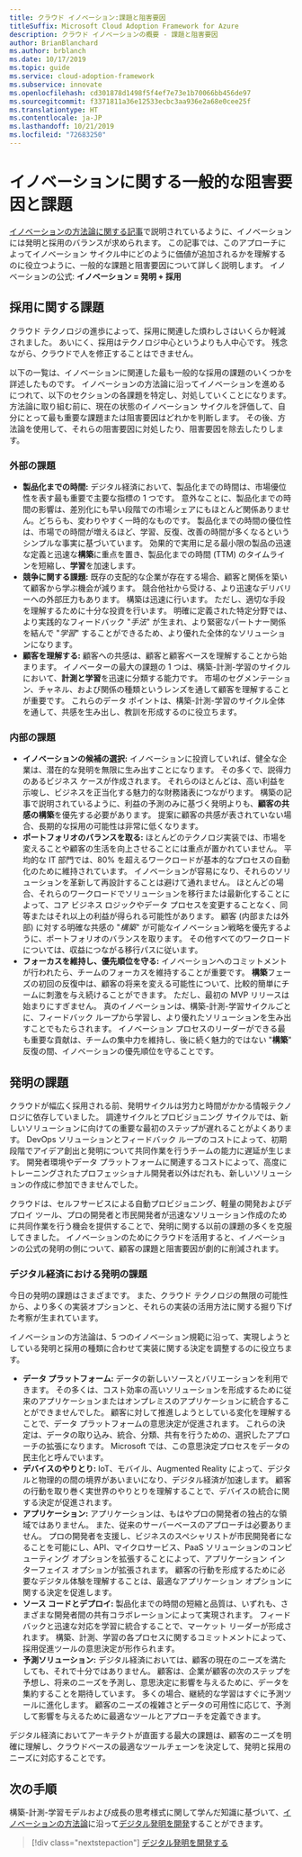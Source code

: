 ```yaml
---
title: クラウド イノベーション:課題と阻害要因
titleSuffix: Microsoft Cloud Adoption Framework for Azure
description: クラウド イノベーションの概要 - 課題と阻害要因
author: BrianBlanchard
ms.author: brblanch
ms.date: 10/17/2019
ms.topic: guide
ms.service: cloud-adoption-framework
ms.subservice: innovate
ms.openlocfilehash: cd301878d1498f5f4ef7e73e1b70066bb456de97
ms.sourcegitcommit: f3371811a36e12533ecbc3aa936e2a68e0cee25f
ms.translationtype: HT
ms.contentlocale: ja-JP
ms.lasthandoff: 10/21/2019
ms.locfileid: "72683250"
---
```

# <a name="common-blockers-and-challenges-to-innovation"></a>イノベーションに関する一般的な阻害要因と課題

[イノベーションの方法論に関する記事](./index.md)で説明されているように、イノベーションには発明と採用のバランスが求められます。 この記事では、このアプローチによってイノベーション サイクル中にどのように価値が追加されるかを理解するのに役立つように、一般的な課題と阻害要因について詳しく説明します。 イノベーションの公式: **イノベーション = 発明 + 採用**

## <a name="adoption-challenges"></a>採用に関する課題

クラウド テクノロジの進歩によって、採用に関連した煩わしさはいくらか軽減されました。
あいにく、採用はテクノロジ中心というよりも人中心です。 残念ながら、クラウドで人を修正することはできません。

以下の一覧は、イノベーションに関連した最も一般的な採用の課題のいくつかを詳述したものです。 イノベーションの方法論に沿ってイノベーションを進めるにつれて、以下のセクションの各課題を特定し、対処していくことになります。 方法論に取り組む前に、現在の状態のイノベーション サイクルを評価して、自分にとって最も重要な課題または阻害要因はどれかを判断します。 その後、方法論を使用して、それらの阻害要因に対処したり、阻害要因を除去したりします。

### <a name="external-challenges"></a>外部の課題

- **製品化までの時間:** デジタル経済において、製品化までの時間は、市場優位性を表す最も重要で主要な指標の 1 つです。 意外なことに、製品化までの時間の影響は、差別化にも早い段階での市場シェアにもほとんど関係ありません。どちらも、変わりやすく一時的なものです。 製品化までの時間の優位性は、市場での時間が増えるほど、学習、反復、改善の時間が多くなるというシンプルな事実に基づいています。 効果的で実用に足る最小限の製品の迅速な定義と迅速な**構築**に重点を置き、製品化までの時間 (TTM) のタイムラインを短縮し、**学習**を加速します。
- **競争に関する課題:** 既存の支配的な企業が存在する場合、顧客と関係を築いて顧客から学ぶ機会が減ります。 競合他社から受ける、より迅速なデリバリーへの外部圧力もあります。 構築は迅速に行います。 ただし、適切な手段を理解するために十分な投資を行います。 明確に定義された特定分野では、より実践的なフィードバック "_手法_" が生まれ、より緊密なパートナー関係を結んで "_学習_" することができるため、より優れた全体的なソリューションになります。
- **顧客を理解する:** 顧客への共感は、顧客と顧客ベースを理解することから始まります。 イノベーターの最大の課題の 1 つは、構築-計測-学習のサイクルにおいて、**計測と学習**を迅速に分類する能力です。 市場のセグメンテーション、チャネル、および関係の種類というレンズを通して顧客を理解することが重要です。 これらのデータ ポイントは、構築-計測-学習のサイクル全体を通して、共感を生み出し、教訓を形成するのに役立ちます。

### <a name="internal-challenges"></a>内部の課題

- **イノベーションの候補の選択:** イノベーションに投資していれば、健全な企業は、潜在的な発明を無限に生み出すことになります。 その多くで、説得力のあるビジネス ケースが作成されます。 それらのほとんどは、高い利益を示唆し、ビジネスを正当化する魅力的な財務諸表につながります。 構築の記事で説明されているように、利益の予測のみに基づく発明よりも、**顧客の共感の構築**を優先する必要があります。 提案に顧客の共感が表されていない場合、長期的な採用の可能性は非常に低くなります。
- **ポートフォリオのバランスを取る:** ほとんどのテクノロジ実装では、市場を変えることや顧客の生活を向上させることには重点が置かれていません。 平均的な IT 部門では、80% を超えるワークロードが基本的なプロセスの自動化のために維持されています。 イノベーションが容易になり、それらのソリューションを革新して再設計することは避けて通れません。 ほとんどの場合、それらのワークロードでソリューションを移行または最新化することによって、コア ビジネス ロジックやデータ プロセスを変更することなく、同等またはそれ以上の利益が得られる可能性があります。 顧客 (内部または外部) に対する明確な共感の "_構築_" が可能なイノベーション戦略を優先するように、ポートフォリオのバランスを取ります。 その他すべてのワークロードについては、収益につながる移行パスに従います。
- **フォーカスを維持し、優先順位を守る:** イノベーションへのコミットメントが行われたら、チームのフォーカスを維持することが重要です。 **構築**フェーズの初回の反復中は、顧客の将来を変える可能性について、比較的簡単にチームに刺激を与え続けることができます。 ただし、最初の MVP リリースは始まりにすぎません。 真のイノベーションは、構築-計測-学習サイクルごとに、フィードバック ループから学習し、より優れたソリューションを生み出すことでもたらされます。 イノベーション プロセスのリーダーができる最も重要な貢献は、チームの集中力を維持し、後に続く魅力的ではない "**構築**" 反復の間、イノベーションの優先順位を守ることです。

## <a name="invention-challenges"></a>発明の課題

クラウドが幅広く採用される前、発明サイクルは労力と時間がかかる情報テクノロジに依存していました。 調達サイクルとプロビジョニング サイクルでは、新しいソリューションに向けての重要な最初のステップが遅れることがよくあります。 DevOps ソリューションとフィードバック ループのコストによって、初期段階でアイデア創出と発明について共同作業を行うチームの能力に遅延が生じます。 開発者環境やデータ プラットフォームに関連するコストによって、高度にトレーニングされたプロフェッショナル開発者以外はだれも、新しいソリューションの作成に参加できませんでした。

クラウドは、セルフサービスによる自動プロビジョニング、軽量の開発およびデプロイ ツール、プロの開発者と市民開発者が迅速なソリューション作成のために共同作業を行う機会を提供することで、発明に関する以前の課題の多くを克服してきました。 イノベーションのためにクラウドを活用すると、イノベーションの公式の発明の側について、顧客の課題と阻害要因が劇的に削減されます。

### <a name="invention-challenges-in-a-digital-economy"></a>デジタル経済における発明の課題

今日の発明の課題はさまざまです。 また、クラウド テクノロジの無限の可能性から、より多くの実装オプションと、それらの実装の活用方法に関する掘り下げた考察が生まれています。

イノベーションの方法論は、5 つのイノベーション規範に沿って、実現しようとしている発明と採用の種類に合わせて実装に関する決定を調整するのに役立ちます。

- **データ プラットフォーム:** データの新しいソースとバリエーションを利用できます。 その多くは、コスト効率の高いソリューションを形成するために従来のアプリケーションまたはオンプレミスのアプリケーションに統合することができませんでした。 顧客に対して推進しようとしている変化を理解することで、データ プラットフォームの意思決定が促進されます。 これらの決定は、データの取り込み、統合、分類、共有を行うための、選択したアプローチの拡張になります。 Microsoft では、この意思決定プロセスをデータの民主化と呼んでいます。
- **デバイスのやりとり:** IoT、モバイル、Augmented Reality によって、デジタルと物理的の間の境界があいまいになり、デジタル経済が加速します。 顧客の行動を取り巻く実世界のやりとりを理解することで、デバイスの統合に関する決定が促進されます。
- **アプリケーション:** アプリケーションは、もはやプロの開発者の独占的な領域ではありません。 また、従来のサーバーベースのアプローチは必要ありません。 プロの開発者を支援し、ビジネスのスペシャリストが市民開発者になることを可能にし、API、マイクロサービス、PaaS ソリューションのコンピューティング オプションを拡張することによって、アプリケーション インターフェイス オプションが拡張されます。 顧客の行動を形成するために必要なデジタル体験を理解することは、最適なアプリケーション オプションに関する決定を促進します。
- **ソース コードとデプロイ:** 製品化までの時間の短縮と品質は、いずれも、さまざまな開発者間の共有コラボレーションによって実現されます。 フィードバックと迅速な対応を学習に統合することで、マーケット リーダーが形成されます。 構築、計測、学習の各プロセスに関するコミットメントによって、採用促進ツールの意思決定が形作られます。
- **予測ソリューション:** デジタル経済においては、顧客の現在のニーズを満たしても、それで十分ではありません。 顧客は、企業が顧客の次のステップを予想し、将来のニーズを予測し、意思決定に影響を与えるために、データを集約することを期待しています。 多くの場合、継続的な学習はすぐに予測ツールに進化します。 顧客のニーズの複雑さとデータの可用性に応じて、予測して影響を与えるために最適なツールとアプローチを定義できます。

デジタル経済においてアーキテクトが直面する最大の課題は、顧客のニーズを明確に理解し、クラウドベースの最適なツールチェーンを決定して、発明と採用のニーズに対応することです。

## <a name="next-steps"></a>次の手順

構築-計測-学習モデルおよび成長の思考様式に関して学んだ知識に基づいて、[イノベーションの方法論](./index.md)に沿って[デジタル発明を開発](./invention.md)することができます。

> [!div class="nextstepaction"]
> [デジタル発明を開発する](./invention.md)

